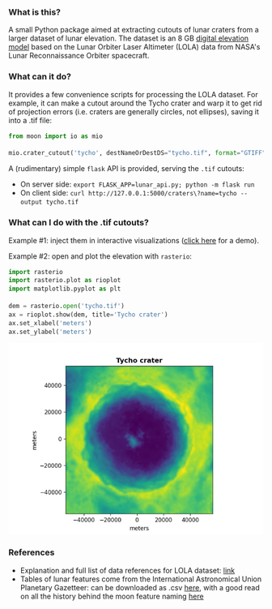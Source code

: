 ### What is this?

A small Python package aimed at extracting cutouts of lunar craters from a larger dataset of lunar elevation. The dataset is an 8 GB [digital elevation model](https://astrogeology.usgs.gov/search/map/Moon/LRO/LOLA/Lunar_LRO_LOLA_Global_LDEM_118m_Mar2014) based on the Lunar Orbiter Laser Altimeter (LOLA) data from NASA's Lunar Reconnaissance Orbiter spacecraft.

### What can it do?

It provides a few convenience scripts for processing the LOLA dataset. For example, it can make a cutout around the Tycho crater and warp it to get rid of projection errors  (i.e. craters are generally circles, not ellipses), saving it into a .tif file:

```python
from moon import io as mio

mio.crater_cutout('tycho', destNameOrDestDS="tycho.tif", format="GTIFF")
```
A (rudimentary) simple `flask` API is provided, serving the `.tif` cutouts:

- On server side: `export FLASK_APP=lunar_api.py; python -m flask run`
- On client side: `curl http://127.0.0.1:5000/craters\?name=tycho --output tycho.tif`

### What can I do with the .tif cutouts?

Example #1: inject them in interactive visualizations ([click here](https://vlas.dev/html/crater-viewer) for a demo).

Example #2: open and plot the elevation with `rasterio`:

```python
import rasterio
import rasterio.plot as rioplot
import matplotlib.pyplot as plt

dem = rasterio.open('tycho.tif')
ax = rioplot.show(dem, title='Tycho crater')
ax.set_xlabel('meters')
ax.set_ylabel('meters')
```

![Tycho crater](https://github.com/vlas-sokolov/moon/blob/master/figures/tycho.png)

### References

- Explanation and full list of data references for LOLA dataset: [link](https://astrogeology.usgs.gov/search/map/Moon/LRO/LOLA/Lunar_LRO_LOLA_Global_LDEM_118m_Mar2014)
- Tables of lunar features come from the International Astronomical Union Planetary Gazetteer: can be downloaded as .csv [here](https://planetarynames.wr.usgs.gov/), with a good read on all the history behind the moon feature naming [here](https://the-moon.us/wiki/IAU_nomenclature)
